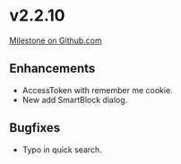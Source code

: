 # v2.2.10

[Milestone on Github.com](https://github.com/wirDesign-communication-AG/wirHub/milestone/13?closed=1)

## Enhancements

* AccessToken with remember me cookie.
* New add SmartBlock dialog.

## Bugfixes

* Typo in quick search.